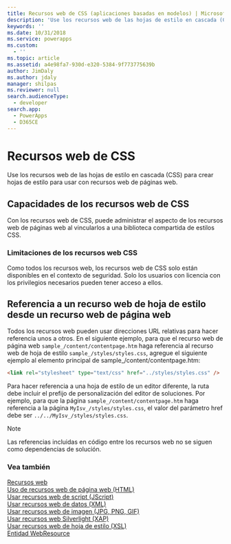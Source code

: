 ```yaml
---
title: Recursos web de CSS (aplicaciones basadas en modelos) | Microsoft Docs
description: 'Use los recursos web de las hojas de estilo en cascada (CSS) para crear hojas de estilo para usar con recursos web de páginas web. '
keywords: ''
ms.date: 10/31/2018
ms.service: powerapps
ms.custom:
  - ''
ms.topic: article
ms.assetid: a4e98fa7-930d-e320-5384-9f773775639b
author: JimDaly
ms.author: jdaly
manager: shilpas
ms.reviewer: null
search.audienceType:
  - developer
search.app:
  - PowerApps
  - D365CE
---
```


# <a name="css-web-resources"></a>Recursos web de CSS

<!-- https://docs.microsoft.com/dynamics365/customer-engagement/developer/css-web-resources -->

Use los recursos web de las hojas de estilo en cascada (CSS) para crear hojas de estilo para usar con recursos web de páginas web.  
  
## <a name="capabilities-of-css-web-resources"></a>Capacidades de los recursos web de CSS  
 Con los recursos web de CSS, puede administrar el aspecto de los recursos web de páginas web al vincularlos a una biblioteca compartida de estilos CSS.  
  
### <a name="limitations-of-css-web-resources"></a>Limitaciones de los recursos web CSS  
 Como todos los recursos web, los recursos web de CSS solo están disponibles en el contexto de seguridad. Solo los usuarios con licencia con los privilegios necesarios pueden tener acceso a ellos.
  
## <a name="referencing-a-style-sheet-web-resource-from-a-webpage-web-resource"></a>Referencia a un recurso web de hoja de estilo desde un recurso web de página web  
 Todos los recursos web pueden usar direcciones URL relativas para hacer referencia unos a otros. En el siguiente ejemplo, para que el recurso web de página web `sample_/content/contentpage.htm` haga referencia al recurso web de hoja de estilo `sample_/styles/styles.css`, agregue el siguiente ejemplo al elemento principal de sample_/content/contentpage.htm:  
  
```html  
<link rel="stylesheet" type="text/css" href="../styles/styles.css" />  
```  
  
 Para hacer referencia a una hoja de estilo de un editor diferente, la ruta debe incluir el prefijo de personalización del editor de soluciones. Por ejemplo, para que la página `sample_/content/contentpage.htm` haga referencia a la página `MyIsv_/styles/styles.css`, el valor del parámetro href debe ser `../../MyIsv_/styles/styles.css`.  
  
> [!NOTE]
>  Las referencias incluidas en código entre los recursos web no se siguen como dependencias de solución.  
  
### <a name="see-also"></a>Vea también  
 [Recursos web](web-resources.md)   
 [Uso de recursos web de página web (HTML)](webpage-html-web-resources.md)   
 [Usar recursos web de script (JScript)](script-jscript-web-resources.md)   
 [Usar recursos web de datos (XML)](data-xml-web-resources.md)   
 [Usar recursos web de imagen (JPG, PNG, GIF)](image-web-resources.md)   
 [Usar recursos web Silverlight (XAP)](/dynamics365/customer-engagement/developer/silverlight-xap-web-resources)  
 [Usar recursos web de hoja de estilo (XSL)](stylesheet-xsl-web-resources.md)   
 [Entidad WebResource](../common-data-service/reference/entities/webresource.md)
